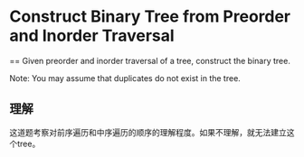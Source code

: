 # Construct Binary Tree from Preorder and Inorder Traversal
==
Given preorder and inorder traversal of a tree, construct the binary tree.

Note:
You may assume that duplicates do not exist in the tree.

## 理解
这道题考察对前序遍历和中序遍历的顺序的理解程度。如果不理解，就无法建立这个tree。

